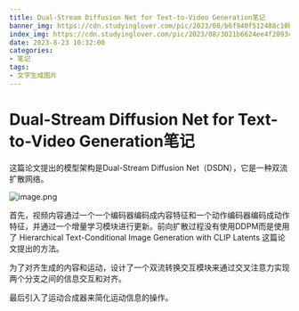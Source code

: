 ```yaml
---
title: Dual-Stream Diffusion Net for Text-to-Video Generation笔记
banner_img: https://cdn.studyinglover.com/pic/2023/08/b6f940f512488c10b7a1bf40eb242cae.png
index_img: https://cdn.studyinglover.com/pic/2023/08/3021b6624ee4f2093c6166b6a80cd643.png
date: 2023-8-23 10:32:00
categories:
- 笔记
tags:
- 文字生成图片
---
```

# Dual-Stream Diffusion Net for Text-to-Video Generation笔记
这篇论文提出的模型架构是Dual-Stream Diffusion Net（DSDN），它是一种双流扩散网络。

![image.png](https://cdn.studyinglover.com/pic/2023/08/3021b6624ee4f2093c6166b6a80cd643.png)


首先，视频内容通过一个一个编码器编码成内容特征和一个动作编码器编码成动作特征，并通过一个增量学习模块进行更新。前向扩散过程没有使用DDPM而是使用了 Hierarchical Text-Conditional Image Generation with CLIP Latents 这篇论文提出的方法。

为了对齐生成的内容和运动，设计了一个双流转换交互模块来通过交叉注意力实现两个分支之间的信息交互和对齐。

最后引入了运动合成器来简化运动信息的操作。